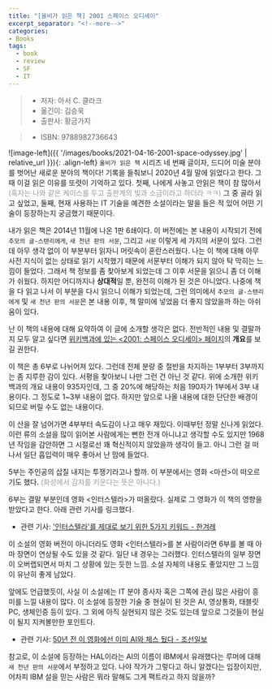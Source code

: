 ```yaml
---
title: "[올비가 읽은 책] 2001 스페이스 오디세이"
excerpt_separator: "<!--more-->"
categories:
- Books
tags:
  - book
  - review
  - SF
  - IT
---
```


> * 저자: 아서 C. 클라크
> * 옮긴이: 김승욱
> * 출판사: 황금가지
<!--more-->
> * ISBN: 9788982736643

![image-left]({{ '/images/books/2021-04-16-2001-space-odyssey.jpg' | relative_url }}){: .align-left} `올비가 읽은 책` 시리즈 네 번째 글이자, 드디어 미술 분야를 벗어난 새로운 분야의 책이다! 기록을 들춰보니 2020년 4월 말에 읽었다고 한다. 그때 이걸 읽은 이유를 또렷이 기억하고 있다. 첫째, 나에게 사놓고 안읽은 책이 참 많아서 <font color="#999999">(혹자는 나와 같은 케이스를 두고 출판계의 빛과 소금이라고 하더라 ㅋㅋ)</font> 그 중 골라 읽고 싶었고, 둘째, 현재 사용하는 IT 기술을 예견한 소설이라는 말을 들은 적 있어 어떤 기술이 등장하는지 궁금했기 때문이다.

내가 읽은 책은 2014년 11월에 나온 1판 6쇄이다. 이 버전에는 본 내용이 시작되기 전에 `추모의 글-스탠리에게`, `새 천년 판의 서문`, 그리고 `서문` 이렇게 세 가지의 서문이 있다. 그런데 아무 생각 없이 이 부분부터 읽자니 머릿속이 혼란스러웠다. 나는 이 책에 대해 아무 사전 지식이 없는 상태로 읽기 시작했기 때문에 서문부터 이해가 되지 않아 탁 막히는 느낌이 들었다. 그래서 책 정보를 좀 찾아보게 되었는데 그 이후 서문을 읽으니 좀 더 이해가 쉬웠다. 하지만 어디까지나 **상대적**일 뿐, 완전히 이해가 된 것은 아니었다. 나중에 책을 다 읽고 나서 이 부분을 다시 읽으니 이해가 되었는데, 그런 의미에서 `추모의 글-스탠리에게` 및 `새 천년 판의 서문`은 본 내용 이후, 책 말미에 넣었음 더 좋지 않았을까 하는 아쉬움이 있다.

난 이 책의 내용에 대해 요약하여 이 글에 소개할 생각은 없다. 전반적인 내용 및 결말까지 모두 알고 싶다면 <a href="https://ko.wikipedia.org/wiki/2001:_스페이스_오디세이" target="_blank">위키백과에 있는 <2001: 스페이스 오디세이> 페이지</a>의 **개요**를 보길 권한다.

이 책은 총 6부로 나뉘어져 있다. 그런데 전체 분량 중 절반을 차지하는 1부부터 3부까지는 좀 지루한 감이 있다. 서평을 찾아보니 나만 그런 건 아닌 것 같다. 위에 소개한 위키백과의 개요 내용이 935자인데, 그 중 20%에 해당하는 처음 190자가 1부에서 3부 내용이다. 그 정도로 1~3부 내용이 없다. 하지만 앞으로 나올 내용에 대한 단단한 배경이 되므로 버릴 수도 없는 내용이다.

이 산을 잘 넘어가면 4부부터 속도감이 나고 매우 재밌다. 이때부턴 정말 신나게 읽었다. 이런 류의 소설을 많이 읽어본 사람에게는 뻔한 전개 아니냐고 생각할 수도 있지만 1968년 작임을 감안하면 그 시절로선 꽤 혁신적이지 않았을까 생각이 들고. 아니 그런 걸 떠나서 일단 흡입력이 매우 좋아서 난 맘에 들었다.

5부는 주인공의 삽질 내지는 투쟁기라고나 할까. 이 부분에서는 영화 <마션>이 떠오르기도 했다. <font color="#999999">(화성에서 감자를 키운다는 뜻은 아니다.)</font>

6부는 결말 부분인데 영화 <인터스텔라>가 떠올랐다. 실제로 그 영화가 이 책의 영향을 받았다고 한다. 아래 관련 기사를 링크했다.

- 관련 기사: <a href="http://www.hani.co.kr/arti/PRINT/661731.html" target="_blank">'인터스텔라'를 제대로 보기 위한 5가지 키워드 - 한겨레</a>

이 소설의 영화 버전이 아니더라도 영화 <인터스텔라>를 본 사람이라면 6부를 볼 때 아마 장면이 연상될 수도 있을 것 같다. 일단 내 경우는 그러했다. 인터스텔라의 일부 장면이 오버랩되면서 마치 그 상황에 있는 듯한 느낌. 소설 자체의 내용도 좋았지만 그 느낌이 유난히 좋게 남았다.

앞에도 언급했듯이, 사실 이 소설에는 IT 분야 종사자 혹은 그쪽에 관심 많은 사람이 흥미를 느낄 내용이 많다. 이 소설에 등장한 기술 중 현실이 된 것은 AI, 영상통화, 태블릿 PC, 생체인증 등이 있다. 그 외에 아직 실현되지 않은 것도 있는데 앞으로 그것들이 현실이 될지 지켜볼만한 포인트다.

- 관련 기사: <a href="https://biz.chosun.com/site/data/html_dir/2018/04/23/2018042300015.html" target="_blank">50년 전 이 영화에선 이미 AI와 체스 뒀다 - 조선일보</a>

참고로, 이 소설에 등장하는 HAL이라는 AI의 이름이 IBM에서 유래했다는 루머에 대해 `새 천년 판의 서문`에서 부정하고 있다. 나야 작가가 그렇다고 하니 알겠다는 입장이지만, 어차피 IBM 설을 믿는 사람은 뭐라 말해도 그게 팩트라고 하지 않을까?